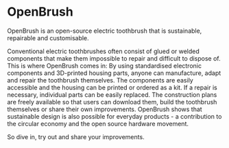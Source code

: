 # OpenBrush
OpenBrush is an open-source electric toothbrush that is sustainable, repairable and customisable. 

Conventional electric toothbrushes often consist of glued or welded components that make them impossible to repair and difficult to dispose of.
This is where OpenBrush comes in: By using standardised electronic components and 3D-printed housing parts, anyone can manufacture, adapt and repair the toothbrush themselves.
The components are easily accessible and the housing can be printed or ordered as a kit. If a repair is necessary, individual parts can be easily replaced. 
The construction plans are freely available so that users can download them, build the toothbrush themselves or share their own improvements.
OpenBrush shows that sustainable design is also possible for everyday products - a contribution to the circular economy and the open source hardware movement.

So dive in, try out and share your improvements.
